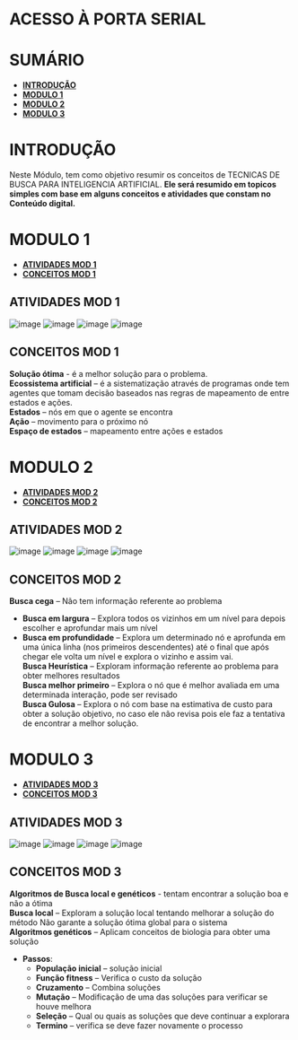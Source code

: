 # ACESSO À PORTA SERIAL

# SUMÁRIO

- **[INTRODUÇÃO](#introdução)**
- **[MODULO 1](#modulo-1)**
- **[MODULO 2](#modulo-2)**
- **[MODULO 3](#modulo-3)**


# INTRODUÇÃO
Neste Módulo, tem como objetivo resumir os conceitos de TECNICAS DE BUSCA PARA INTELIGENCIA ARTIFICIAL.
**Ele será resumido em topicos simples com base em alguns conceitos e atividades que constam no Conteúdo digital.**

# MODULO 1
- **[ATIVIDADES MOD 1](#atividades-mod-1)**
- **[CONCEITOS MOD 1](#conceitos-mod-1)**

## ATIVIDADES MOD 1
![image](https://user-images.githubusercontent.com/100146657/164535806-98c46970-8fba-4ded-ad72-738f728b1f47.png)
![image](https://user-images.githubusercontent.com/100146657/164535816-2e3a7f9d-35e2-424b-8acc-c454103b0989.png)
![image](https://user-images.githubusercontent.com/100146657/164535825-7a25fc57-4f53-427c-b864-f7cfc5aa62ec.png)
![image](https://user-images.githubusercontent.com/100146657/164535833-5f03d2a2-5219-445b-8891-21414c52125b.png)

## CONCEITOS MOD 1
**Solução ótima** -  é a melhor solução para o problema.<br>
**Ecossistema artificial** – é a sistematização através de programas onde tem agentes que tomam decisão baseados nas regras de mapeamento de entre estados e ações.<br>
**Estados** – nós em que o agente se encontra<br>
**Ação** – movimento para o próximo nó<br>
**Espaço de estados** – mapeamento entre ações e estados<br>

# MODULO 2
- **[ATIVIDADES MOD 2](#atividades-mod-2)**
- **[CONCEITOS MOD 2](#conceitos-mod-2)**

## ATIVIDADES MOD 2
![image](https://user-images.githubusercontent.com/100146657/164536172-f5aea2d2-8b24-46c3-8265-129c836339fc.png)
![image](https://user-images.githubusercontent.com/100146657/164536182-985371ac-e9eb-4f06-8c11-a76d1ec9eec7.png)
![image](https://user-images.githubusercontent.com/100146657/164536187-38b7f0d8-6355-4768-a5e2-be97be937974.png)
![image](https://user-images.githubusercontent.com/100146657/164536198-b5b5d1cf-29af-4887-8aad-455fc1f96f39.png)

## CONCEITOS MOD 2

**Busca cega** – Não tem informação referente ao problema
- **Busca em largura** – Explora todos os vizinhos em um nível para depois escolher e aprofundar mais um nível
- **Busca em profundidade** – Explora um determinado nó e aprofunda em uma única linha (nos primeiros descendentes) até o final que após chegar ele volta um nível e explora o vizinho e assim vai.<br>
**Busca Heurística** – Exploram informação referente ao problema para obter melhores resultados<br>
**Busca melhor primeiro** – Explora o nó que é melhor avaliada em uma determinada interação, pode ser revisado<br>
**Busca Gulosa** – Explora o nó com base na estimativa de custo para obter a solução objetivo, no caso ele não revisa pois ele faz a tentativa de encontrar a melhor solução.<br>


# MODULO 3
- **[ATIVIDADES MOD 3](#atividades-mod-3)**
- **[CONCEITOS MOD 3](#conceitos-mod-3)**

## ATIVIDADES MOD 3
![image](https://user-images.githubusercontent.com/100146657/164536415-403dfc87-cdd1-4862-9cdf-708c29dc664d.png)
![image](https://user-images.githubusercontent.com/100146657/164536423-2bcffffb-8eec-4a29-9ca0-5125d1deec98.png)
![image](https://user-images.githubusercontent.com/100146657/164536439-fd9ef745-037e-440b-9c60-d6aab9d80e62.png)
![image](https://user-images.githubusercontent.com/100146657/164536444-d2991263-e133-46e0-9731-5e4592bd79a3.png)


## CONCEITOS MOD 3
**Algoritmos de Busca local  e genéticos** - tentam encontrar a solução boa e não a ótima<br>
**Busca local** – Exploram a solução local tentando melhorar a solução do método
Não garante a solução ótima global para o sistema<br>
**Algoritmos genéticos** – Aplicam conceitos de biologia para obter uma solução
- **Passos**:
  - **População inicial** – solução inicial
  - **Função fitness** – Verifica o custo da solução
  - **Cruzamento** – Combina soluções
  - **Mutação** – Modificação de uma das soluções para verificar se houve melhora
  - **Seleção** – Qual ou quais as soluções que deve continuar a explorara
  - **Termino** – verifica se deve fazer novamente o processo<br>



